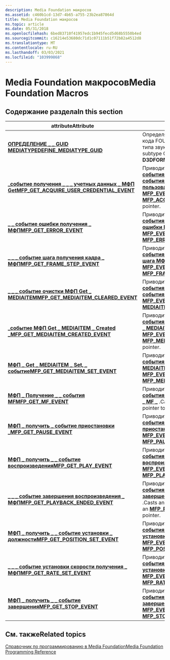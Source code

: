 ```yaml
---
description: Media Foundation макросов
ms.assetid: c460b1cd-13d7-4b65-a755-23b2ea87864d
title: Media Foundation макросов
ms.topic: article
ms.date: 05/31/2018
ms.openlocfilehash: 6bed83710f41957edc1b945fecd5d68b5550b4ed
ms.sourcegitcommit: c16214e53680dc71d1c07111b51f72b82a4512d8
ms.translationtype: MT
ms.contentlocale: ru-RU
ms.lasthandoff: 03/03/2021
ms.locfileid: "103999868"
---
```

# <a name="media-foundation-macros"></a><span data-ttu-id="67e44-103">Media Foundation макросов</span><span class="sxs-lookup"><span data-stu-id="67e44-103">Media Foundation Macros</span></span>

## <a name="in-this-section"></a><span data-ttu-id="67e44-104">Содержание раздела</span><span class="sxs-lookup"><span data-stu-id="67e44-104">In this section</span></span>



| <span data-ttu-id="67e44-105">attribute</span><span class="sxs-lookup"><span data-stu-id="67e44-105">Attribute</span></span>                                                                                              | <span data-ttu-id="67e44-106">Описание</span><span class="sxs-lookup"><span data-stu-id="67e44-106">Description</span></span>                                                                                                                                                                  |
|--------------------------------------------------------------------------------------------------------|------------------------------------------------------------------------------------------------------------------------------------------------------------------------------|
| [<span data-ttu-id="67e44-107">**ОПРЕДЕЛЕНИЕ \_ \_ GUID MEDIATYPE**</span><span class="sxs-lookup"><span data-stu-id="67e44-107">**DEFINE\_MEDIATYPE\_GUID**</span></span>](/windows/desktop/api/mfapi/nf-mfapi-define_mediatype_guid)<br/>                              | <span data-ttu-id="67e44-108">Определяет GUID подтипа носителя из кода FOURCC, значения **D3DFORMAT** или типа звукового формата.</span><span class="sxs-lookup"><span data-stu-id="67e44-108">Defines a media subtype GUID from a FOURCC code, **D3DFORMAT** value, or audio format type.</span></span><br/>                                                                       |
| [<span data-ttu-id="67e44-109">**\_событие получения \_ \_ \_ учетных данных \_ МФП Get**</span><span class="sxs-lookup"><span data-stu-id="67e44-109">**MFP\_GET\_ACQUIRE\_USER\_CREDENTIAL\_EVENT**</span></span>](/windows/desktop/api/mfplay/nf-mfplay-mfp_get_acquire_user_credential_event)<br/> | <span data-ttu-id="67e44-110">Приводит указатель [**\_ \_ заголовка события МФП**](/windows/desktop/api/mfplay/ns-mfplay-mfp_event_header) к указателю [**\_ \_ \_ \_ события получения учетных данных пользователя МФП**](/windows/desktop/api/mfplay/ns-mfplay-mfp_acquire_user_credential_event) .</span><span class="sxs-lookup"><span data-stu-id="67e44-110">Casts an [**MFP\_EVENT\_HEADER**](/windows/desktop/api/mfplay/ns-mfplay-mfp_event_header) pointer to an [**MFP\_ACQUIRE\_USER\_CREDENTIAL\_EVENT**](/windows/desktop/api/mfplay/ns-mfplay-mfp_acquire_user_credential_event) pointer.</span></span><br/> |
| [<span data-ttu-id="67e44-111">**\_ \_ событие ошибки получения \_ МФП**</span><span class="sxs-lookup"><span data-stu-id="67e44-111">**MFP\_GET\_ERROR\_EVENT**</span></span>](/windows/desktop/api/mfplay/nf-mfplay-mfp_get_error_event)<br/>                                       | <span data-ttu-id="67e44-112">Приводит указатель [**\_ \_ заголовка события МФП**](/windows/desktop/api/mfplay/ns-mfplay-mfp_event_header) к указателю [**\_ \_ события ошибки МФП**](/windows/desktop/api/mfplay/ns-mfplay-mfp_error_event) .</span><span class="sxs-lookup"><span data-stu-id="67e44-112">Casts an [**MFP\_EVENT\_HEADER**](/windows/desktop/api/mfplay/ns-mfplay-mfp_event_header) pointer to an [**MFP\_ERROR\_EVENT**](/windows/desktop/api/mfplay/ns-mfplay-mfp_error_event) pointer.</span></span><br/>                                       |
| [<span data-ttu-id="67e44-113">**\_ \_ \_ событие шага получения кадра \_ МФП**</span><span class="sxs-lookup"><span data-stu-id="67e44-113">**MFP\_GET\_FRAME\_STEP\_EVENT**</span></span>](/windows/desktop/api/mfplay/nf-mfplay-mfp_get_frame_step_event)<br/>                            | <span data-ttu-id="67e44-114">Приводит указатель [**\_ \_ заголовка события МФП**](/windows/desktop/api/mfplay/ns-mfplay-mfp_event_header) к указателю [**\_ \_ \_ события шага МФП Frame**](/windows/desktop/api/mfplay/ns-mfplay-mfp_frame_step_event) .</span><span class="sxs-lookup"><span data-stu-id="67e44-114">Casts an [**MFP\_EVENT\_HEADER**](/windows/desktop/api/mfplay/ns-mfplay-mfp_event_header) pointer to an [**MFP\_FRAME\_STEP\_EVENT**](/windows/desktop/api/mfplay/ns-mfplay-mfp_frame_step_event) pointer.</span></span><br/>                            |
| [<span data-ttu-id="67e44-115">**\_ \_ \_ событие очистки МФП Get \_ MEDIAITEM**</span><span class="sxs-lookup"><span data-stu-id="67e44-115">**MFP\_GET\_MEDIAITEM\_CLEARED\_EVENT**</span></span>](/windows/desktop/api/mfplay/nf-mfplay-mfp_get_mediaitem_cleared_event)<br/>              | <span data-ttu-id="67e44-116">Приводит указатель [**\_ \_ заголовка события МФП**](/windows/desktop/api/mfplay/ns-mfplay-mfp_event_header) к пустому указателю [**\_ \_ события MEDIAITEM**](/windows/desktop/api/mfplay/ns-mfplay-mfp_mediaitem_cleared_event) .</span><span class="sxs-lookup"><span data-stu-id="67e44-116">Casts an [**MFP\_EVENT\_HEADER**](/windows/desktop/api/mfplay/ns-mfplay-mfp_event_header) pointer to an [**MEDIAITEM\_CLEARED\_EVENT**](/windows/desktop/api/mfplay/ns-mfplay-mfp_mediaitem_cleared_event) pointer.</span></span><br/>                   |
| [<span data-ttu-id="67e44-117">**\_событие МФП Get \_ MEDIAITEM \_ Created \_**</span><span class="sxs-lookup"><span data-stu-id="67e44-117">**MFP\_GET\_MEDIAITEM\_CREATED\_EVENT**</span></span>](/windows/desktop/api/mfplay/nf-mfplay-mfp_get_mediaitem_created_event)<br/>              | <span data-ttu-id="67e44-118">Приводит указатель [**\_ \_ заголовка события МФП**](/windows/desktop/api/mfplay/ns-mfplay-mfp_event_header) к указателю [**события МФП \_ MEDIAITEM \_ Created \_**](/windows/desktop/api/mfplay/ns-mfplay-mfp_mediaitem_created_event) .</span><span class="sxs-lookup"><span data-stu-id="67e44-118">Casts an [**MFP\_EVENT\_HEADER**](/windows/desktop/api/mfplay/ns-mfplay-mfp_event_header) pointer to an [**MFP\_MEDIAITEM\_CREATED\_EVENT**](/windows/desktop/api/mfplay/ns-mfplay-mfp_mediaitem_created_event) pointer.</span></span><br/>              |
| [<span data-ttu-id="67e44-119">**МФП \_ Get \_ MEDIAITEM \_ Set, \_ событие**</span><span class="sxs-lookup"><span data-stu-id="67e44-119">**MFP\_GET\_MEDIAITEM\_SET\_EVENT**</span></span>](/windows/desktop/api/mfplay/nf-mfplay-mfp_get_mediaitem_set_event)<br/>                      | <span data-ttu-id="67e44-120">Приводит указатель [**\_ \_ заголовка события МФП**](/windows/desktop/api/mfplay/ns-mfplay-mfp_event_header) к указателю [**\_ \_ \_ события MEDIAITEM Set МФП**](/windows/desktop/api/mfplay/ns-mfplay-mfp_mediaitem_set_event) .</span><span class="sxs-lookup"><span data-stu-id="67e44-120">Casts an [**MFP\_EVENT\_HEADER**](/windows/desktop/api/mfplay/ns-mfplay-mfp_event_header) pointer to an [**MFP\_MEDIAITEM\_SET\_EVENT**](/windows/desktop/api/mfplay/ns-mfplay-mfp_mediaitem_set_event) pointer.</span></span><br/>                      |
| [<span data-ttu-id="67e44-121">**МФП \_ Получение \_ \_ события MF**</span><span class="sxs-lookup"><span data-stu-id="67e44-121">**MFP\_GET\_MF\_EVENT**</span></span>](/windows/desktop/api/mfplay/nf-mfplay-mfp_get_mf_event)<br/>                                             | <span data-ttu-id="67e44-122">Приводит указатель [**\_ \_ заголовка события МФП**](/windows/desktop/api/mfplay/ns-mfplay-mfp_event_header) к указателю [**событий МФП \_ MF \_**](/windows/win32/api/mfplay/ns-mfplay-mfp_mf_event) .</span><span class="sxs-lookup"><span data-stu-id="67e44-122">Casts an [**MFP\_EVENT\_HEADER**](/windows/desktop/api/mfplay/ns-mfplay-mfp_event_header) pointer to an [**MFP\_MF\_EVENT**](/windows/win32/api/mfplay/ns-mfplay-mfp_mf_event) pointer.</span></span><br/>                                              |
| [<span data-ttu-id="67e44-123">**МФП \_ получить \_ событие приостановки \_**</span><span class="sxs-lookup"><span data-stu-id="67e44-123">**MFP\_GET\_PAUSE\_EVENT**</span></span>](/windows/desktop/api/mfplay/nf-mfplay-mfp_get_pause_event)<br/>                                       | <span data-ttu-id="67e44-124">Приводит указатель [**\_ \_ заголовка события МФП**](/windows/desktop/api/mfplay/ns-mfplay-mfp_event_header) к указателю [**\_ \_ события приостановки МФП**](/windows/desktop/api/mfplay/ns-mfplay-mfp_pause_event) .</span><span class="sxs-lookup"><span data-stu-id="67e44-124">Casts an [**MFP\_EVENT\_HEADER**](/windows/desktop/api/mfplay/ns-mfplay-mfp_event_header) pointer to an [**MFP\_PAUSE\_EVENT**](/windows/desktop/api/mfplay/ns-mfplay-mfp_pause_event) pointer.</span></span><br/>                                       |
| [<span data-ttu-id="67e44-125">**МФП \_ получить \_ \_ событие воспроизведения**</span><span class="sxs-lookup"><span data-stu-id="67e44-125">**MFP\_GET\_PLAY\_EVENT**</span></span>](/windows/desktop/api/mfplay/nf-mfplay-mfp_get_play_event)<br/>                                         | <span data-ttu-id="67e44-126">Приводит указатель [**\_ \_ заголовка события МФП**](/windows/desktop/api/mfplay/ns-mfplay-mfp_event_header) к указателю [**\_ \_ события воспроизведения МФП**](/windows/desktop/api/mfplay/ns-mfplay-mfp_play_event) .</span><span class="sxs-lookup"><span data-stu-id="67e44-126">Casts an [**MFP\_EVENT\_HEADER**](/windows/desktop/api/mfplay/ns-mfplay-mfp_event_header) pointer to an [**MFP\_PLAY\_EVENT**](/windows/desktop/api/mfplay/ns-mfplay-mfp_play_event) pointer.</span></span><br/>                                         |
| [<span data-ttu-id="67e44-127">**\_ \_ \_ событие завершения воспроизведения \_ МФП**</span><span class="sxs-lookup"><span data-stu-id="67e44-127">**MFP\_GET\_PLAYBACK\_ENDED\_EVENT**</span></span>](/windows/desktop/api/mfplay/nf-mfplay-mfp_get_playback_ended_event)<br/>                    | <span data-ttu-id="67e44-128">Приводит указатель [**\_ \_ заголовка события МФП**](/windows/desktop/api/mfplay/ns-mfplay-mfp_event_header) к указателю [**\_ \_ \_ события завершения воспроизведения МФП**](/windows/desktop/api/mfplay/ns-mfplay-mfp_playback_ended_event) .</span><span class="sxs-lookup"><span data-stu-id="67e44-128">Casts an [**MFP\_EVENT\_HEADER**](/windows/desktop/api/mfplay/ns-mfplay-mfp_event_header) pointer to an [**MFP\_PLAYBACK\_ENDED\_EVENT**](/windows/desktop/api/mfplay/ns-mfplay-mfp_playback_ended_event) pointer.</span></span><br/>                    |
| [<span data-ttu-id="67e44-129">**МФП \_ получить \_ \_ событие установки \_ должности**</span><span class="sxs-lookup"><span data-stu-id="67e44-129">**MFP\_GET\_POSITION\_SET\_EVENT**</span></span>](/windows/desktop/api/mfplay/nf-mfplay-mfp_get_position_set_event)<br/>                        | <span data-ttu-id="67e44-130">Приводит указатель [**\_ \_ заголовка события МФП**](/windows/desktop/api/mfplay/ns-mfplay-mfp_event_header) к указателю [**\_ \_ \_ события установки позиции МФП**](/windows/desktop/api/mfplay/ns-mfplay-mfp_position_set_event) .</span><span class="sxs-lookup"><span data-stu-id="67e44-130">Casts an [**MFP\_EVENT\_HEADER**](/windows/desktop/api/mfplay/ns-mfplay-mfp_event_header) pointer to an [**MFP\_POSITION\_SET\_EVENT**](/windows/desktop/api/mfplay/ns-mfplay-mfp_position_set_event) pointer.</span></span><br/>                        |
| [<span data-ttu-id="67e44-131">**\_ \_ \_ событие установки скорости получения \_ МФП**</span><span class="sxs-lookup"><span data-stu-id="67e44-131">**MFP\_GET\_RATE\_SET\_EVENT**</span></span>](/windows/desktop/api/mfplay/nf-mfplay-mfp_get_rate_set_event)<br/>                                | <span data-ttu-id="67e44-132">Приводит указатель [**\_ \_ заголовка события МФП**](/windows/desktop/api/mfplay/ns-mfplay-mfp_event_header) к указателю [**\_ \_ \_ события установки скорости МФП**](/windows/desktop/api/mfplay/ns-mfplay-mfp_rate_set_event) .</span><span class="sxs-lookup"><span data-stu-id="67e44-132">Casts an [**MFP\_EVENT\_HEADER**](/windows/desktop/api/mfplay/ns-mfplay-mfp_event_header) pointer to an [**MFP\_RATE\_SET\_EVENT**](/windows/desktop/api/mfplay/ns-mfplay-mfp_rate_set_event) pointer.</span></span><br/>                                |
| [<span data-ttu-id="67e44-133">**МФП \_ получить \_ \_ событие завершения**</span><span class="sxs-lookup"><span data-stu-id="67e44-133">**MFP\_GET\_STOP\_EVENT**</span></span>](/windows/desktop/api/mfplay/nf-mfplay-mfp_get_stop_event)<br/>                                         | <span data-ttu-id="67e44-134">Приводит указатель [**\_ \_ заголовка события МФП**](/windows/desktop/api/mfplay/ns-mfplay-mfp_event_header) к указателю [**\_ \_ события завершения МФП**](/windows/desktop/api/mfplay/ns-mfplay-mfp_stop_event) .</span><span class="sxs-lookup"><span data-stu-id="67e44-134">Casts an [**MFP\_EVENT\_HEADER**](/windows/desktop/api/mfplay/ns-mfplay-mfp_event_header) pointer to an [**MFP\_STOP\_EVENT**](/windows/desktop/api/mfplay/ns-mfplay-mfp_stop_event) pointer.</span></span><br/>                                         |



 

## <a name="related-topics"></a><span data-ttu-id="67e44-135">См. также</span><span class="sxs-lookup"><span data-stu-id="67e44-135">Related topics</span></span>

<dl> <dt>

[<span data-ttu-id="67e44-136">Справочник по программированию в Media Foundation</span><span class="sxs-lookup"><span data-stu-id="67e44-136">Media Foundation Programming Reference</span></span>](media-foundation-programming-reference.md)
</dt> </dl>

 

 
